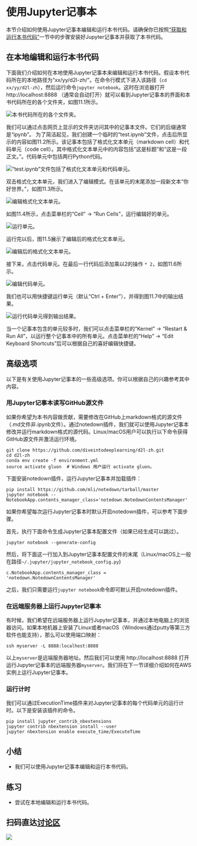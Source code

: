 # 使用Jupyter记事本

本节介绍如何使用Jupyter记事本编辑和运行本书代码。请确保你已按照[“获取和运行本书代码”](../chapter_prerequisite/install.md)一节中的步骤安装好Jupyter记事本并获取了本书代码。


## 在本地编辑和运行本书代码

下面我们介绍如何在本地使用Jupyter记事本来编辑和运行本书代码。假设本书代码所在的本地路径为“xx/yy/d2l-zh/”。在命令行模式下进入该路径（`cd xx/yy/d2l-zh`），然后运行命令`jupyter notebook`。这时在浏览器打开 http://localhost:8888 （通常会自动打开）就可以看到Jupyter记事本的界面和本书代码所在的各个文件夹，如图11.1所示。

![本书代码所在的各个文件夹。](../img/jupyter00.png)


我们可以通过点击网页上显示的文件夹访问其中的记事本文件。它们的后缀通常是“ipynb”。
为了简洁起见，我们创建一个临时的“test.ipynb”文件，点击后所显示的内容如图11.2所示。该记事本包括了格式化文本单元（markdown cell）和代码单元（code cell）。其中格式化文本单元中的内容包括“这是标题”和“这是一段正文。”。代码单元中包括两行Python代码。

![“test.ipynb”文件包括了格式化文本单元和代码单元。](../img/jupyter01.png)


双击格式化文本单元，我们进入了编辑模式。在该单元的末尾添加一段新文本“你好世界。”，如图11.3所示。

![编辑格式化文本单元。](../img/jupyter02.png)


如图11.4所示，点击菜单栏的“Cell” $\rightarrow$ “Run Cells”，运行编辑好的单元。

![运行单元。](../img/jupyter03.png)


运行完以后，图11.5展示了编辑后的格式化文本单元。

![编辑后的格式化文本单元。](../img/jupyter04.png)


接下来，点击代码单元。在最后一行代码后添加乘以2的操作 `* 2`，如图11.6所示。

![编辑代码单元。](../img/jupyter05.png)


我们也可以用快捷键运行单元（默认“Ctrl + Enter”），并得到图11.7中的输出结果。

![运行代码单元得到输出结果。](../img/jupyter06.png)


当一个记事本包含的单元较多时，我们可以点击菜单栏的“Kernel” $\rightarrow$ “Restart & Run All”，以运行整个记事本中的所有单元。点击菜单栏的“Help” $\rightarrow$ “Edit Keyboard Shortcuts”后可以根据自己的喜好编辑快捷键。


## 高级选项

以下是有关使用Jupyter记事本的一些高级选项。你可以根据自己的兴趣参考其中内容。

### 用Jupyter记事本读写GitHub源文件

如果你希望为本书内容做贡献，需要修改在GitHub上markdown格式的源文件（.md文件非.ipynb文件）。通过notedown插件，我们就可以使用Jupyter记事本修改并运行markdown格式的源代码。Linux/macOS用户可以执行以下命令获得GitHub源文件并激活运行环境。

```
git clone https://github.com/diveintodeeplearning/d2l-zh.git
cd d2l-zh
conda env create -f environment.yml
source activate gluon  # Windows 用户运行 activate gluon。
```

下面安装notedown插件，运行Jupyter记事本并加载插件：

```
pip install https://github.com/mli/notedown/tarball/master
jupyter notebook --NotebookApp.contents_manager_class='notedown.NotedownContentsManager'
```

如果你希望每次运行Jupyter记事本时默认开启notedown插件，可以参考下面步骤。

首先，执行下面命令生成Jupyter记事本配置文件（如果已经生成可以跳过）。

```
jupyter notebook --generate-config
```

然后，将下面这一行加入到Jupyter记事本配置文件的末尾（Linux/macOS上一般在路径`~/.jupyter/jupyter_notebook_config.py`)

```
c.NotebookApp.contents_manager_class = 'notedown.NotedownContentsManager'
```

之后，我们只需要运行`jupyter notebook`命令即可默认开启notedown插件。


### 在远端服务器上运行Jupyter记事本

有时候，我们希望在远端服务器上运行Jupyter记事本，并通过本地电脑上的浏览器访问。如果本地机器上安装了Linux或者macOS（Windows通过putty等第三方软件也能支持），那么可以使用端口映射：

```
ssh myserver -L 8888:localhost:8888
```

以上`myserver`是远端服务器地址。然后我们可以使用 http://localhost:8888 打开运行Jupyter记事本的远端服务器`myserver`。我们将在下一节详细介绍如何在AWS实例上运行Jupyter记事本。

### 运行计时

我们可以通过ExecutionTime插件来对Jupyter记事本的每个代码单元的运行计时。以下是安装该插件的命令。

```
pip install jupyter_contrib_nbextensions
jupyter contrib nbextension install --user
jupyter nbextension enable execute_time/ExecuteTime
```

## 小结

* 我们可以使用Jupyter记事本编辑和运行本书代码。

## 练习

* 尝试在本地编辑和运行本书代码。


## 扫码直达[讨论区](https://discuss.gluon.ai/t/topic/6965)

![](../img/qr_jupyter.svg)

